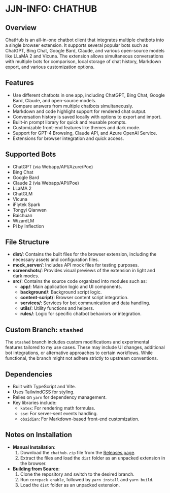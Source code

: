 # JJN-INFO: CHATHUB

## Overview

ChatHub is an all-in-one chatbot client that integrates multiple chatbots into a single browser extension. It supports several popular bots such as ChatGPT, Bing Chat, Google Bard, Claude, and various open-source models like LLaMA 2 and Vicuna. The extension allows simultaneous conversations with multiple bots for comparison, local storage of chat history, Markdown export, and various customization options.

## Features

- Use different chatbots in one app, including ChatGPT, Bing Chat, Google Bard, Claude, and open-source models.
- Compare answers from multiple chatbots simultaneously.
- Markdown and code highlight support for rendered chat output.
- Conversation history is saved locally with options to export and import.
- Built-in prompt library for quick and reusable prompts.
- Customizable front-end features like themes and dark mode.
- Support for GPT-4 Browsing, Claude API, and Azure OpenAI Service.
- Extensions for browser integration and quick access.

## Supported Bots

- ChatGPT (via Webapp/API/Azure/Poe)
- Bing Chat
- Google Bard
- Claude 2 (via Webapp/API/Poe)
- LLaMA 2
- ChatGLM
- Vicuna
- iFlytek Spark
- Tongyi Qianwen
- Baichuan
- WizardLM
- Pi by Inflection

## File Structure

- **dist/**: Contains the built files for the browser extension, including the necessary assets and configuration files.
- **mock_server/**: Includes API mock files for testing purposes.
- **screenshots/**: Provides visual previews of the extension in light and dark modes.
- **src/**: Contains the source code organized into modules such as:
  - **app/**: Main application logic and UI components.
  - **background/**: Background script logic.
  - **content-script/**: Browser content script integration.
  - **services/**: Services for bot communication and data handling.
  - **utils/**: Utility functions and helpers.
  - **rules/**: Logic for specific chatbot behaviors or integration.

## Custom Branch: `stashed`

The `stashed` branch includes custom modifications and experimental features tailored to my use cases. These may include UI changes, additional bot integrations, or alternative approaches to certain workflows. While functional, the branch might not adhere strictly to upstream conventions.

## Dependencies

- Built with TypeScript and Vite.
- Uses TailwindCSS for styling.
- Relies on `yarn` for dependency management.
- Key libraries include:
  - `katex`: For rendering math formulas.
  - `sse`: For server-sent events handling.
  - `obsidian`: For Markdown-based front-end customization.

## Notes on Installation

- **Manual Installation**:
  1. Download the `chathub.zip` file from the [Releases page](https://github.com/chathub-dev/chathub/releases).
  2. Extract the files and load the `dist` folder as an unpacked extension in the browser.
- **Building from Source**:
  1. Clone the repository and switch to the desired branch.
  2. Run `corepack enable`, followed by `yarn install` and `yarn build`.
  3. Load the `dist` folder as an unpacked extension.
